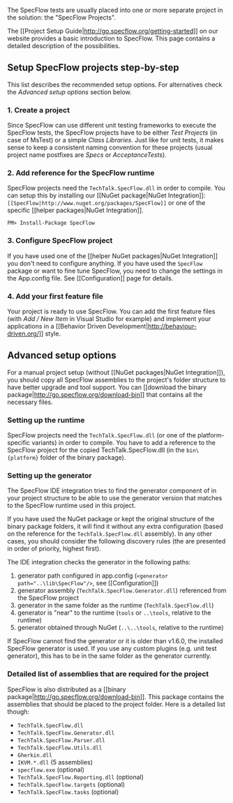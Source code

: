 The SpecFlow tests are usually placed into one or more separate project in the solution: the "SpecFlow Projects". 

The [[Project Setup Guide|http://go.specflow.org/getting-started]] on our website provides a basic introduction to SpecFlow. This page contains a detailed description of the possibilities.

## Setup SpecFlow projects step-by-step

This list describes the recommended setup options. For alternatives check the _Advanced setup options_ section below.

### 1. Create a project
Since SpecFlow can use different unit testing frameworks to execute the SpecFlow tests, the SpecFlow projects have to be either _Test Projects_ (in case of MsTest) or a simple _Class Libraries_. Just like for unit tests, it makes sense to keep a consistent naming convention for these projects (usual project name postfixes are _Specs_ or _AcceptanceTests_).

### 2. Add reference for the SpecFlow runtime
SpecFlow projects need the `TechTalk.SpecFlow.dll` in order to compile. You can setup this by installing our [[NuGet package|NuGet Integration]]: `[[SpecFlow|http://www.nuget.org/packages/SpecFlow]]` or one of the specific [[helper packages|NuGet Integration]].

```
PM> Install-Package SpecFlow
```

### 3. Configure SpecFlow project

If you have used one of the [[helper NuGet packages|NuGet Integration]] you don't need to configure anything. If you have used the `SpecFlow` package or want to fine tune SpecFlow, you need to change the settings in the App.config file. See [[Configuration]] page for details.

### 4. Add your first feature file

Your project is ready to use SpecFlow. You can add the first feature files (with _Add / New Item_ in Visual Studio for example) and implement your applications in a [[Behavior Driven Development|http://behaviour-driven.org/]] style. 

## Advanced setup options

For a manual project setup (without [[NuGet packages|NuGet Integration]]), you should copy all SpecFlow assemblies to the project's folder structure to have better upgrade and tool support. You can [[download the binary package|http://go.specflow.org/download-bin]] that contains all the necessary files.

### Setting up the runtime

SpecFlow projects need the `TechTalk.SpecFlow.dll` (or one of the platform-specific variants) in order to compile. You have to add a reference to the SpecFlow project for the copied TechTalk.SpecFlow.dll (in the `bin\{platform}` folder of the binary package). 

### Setting up the generator

The SpecFlow IDE integration tries to find the generator component of in your project structure to be able to use the generator version that matches to the SpecFlow runtime used in this project.

If you have used the NuGet package or kept the original structure of the binary package folders, it will find it without any extra configuration (based on the reference for the `TechTalk.SpecFlow.dll` assembly). In any other cases, you should consider the following discovery rules (the are presented in order of priority, highest first).

The IDE  integration checks the generator in the following paths:
 
1. generator path configured in app.config (`<generator path="..\lib\SpecFlow"/>`, see [[Configuration]])
2. generator assembly (`TechTalk.SpecFlow.Generator.dll`) referenced from the SpecFlow project
3. generator in the same folder as the runtime (`TechTalk.SpecFlow.dll`)
4. generator is "near" to the runtime (`tools` or `..\tools`, relative to the runtime)
5. generator obtained through NuGet (`..\..\tools`, relative to the runtime)

If SpecFlow cannot find the generator or it is older than v1.6.0, the installed SpecFlow generator is used. If you use any custom plugins (e.g. unit test generator), this has to be in the same folder as the generator currently.

### Detailed list of assemblies that are required for the project

SpecFlow is also distributed as a [[binary package|http://go.specflow.org/download-bin]]. This package contains the assemblies that should be placed to the project folder. Here is a detailed list though:

* `TechTalk.SpecFlow.dll`
* `TechTalk.SpecFlow.Generator.dll`
* `TechTalk.SpecFlow.Parser.dll`
* `TechTalk.SpecFlow.Utils.dll`
* `Gherkin.dll`
* `IKVM.*.dll` (5 assemblies)
* `specflow.exe` (optional)
* `TechTalk.SpecFlow.Reporting.dll` (optional)
* `TechTalk.SpecFlow.targets` (optional)
* `TechTalk.SpecFlow.tasks` (optional)
